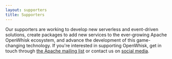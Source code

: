 ```yaml
---
layout: supporters
title: Supporters
---
```


Our supporters are working to develop new serverless and event-driven solutions, create packages to add new services to the ever-growing Apache OpenWhisk ecosystem, and advance the development of this game-changing technology.
If you're interested in supporting OpenWhisk, get in touch through [the Apache mailing list](/contact) or contact us on [social media](/social).
